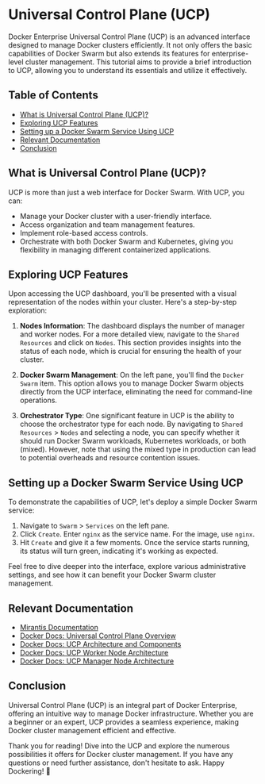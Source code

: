 # Universal Control Plane (UCP)

Docker Enterprise Universal Control Plane (UCP) is an advanced interface designed to manage Docker clusters efficiently. It not only offers the basic capabilities of Docker Swarm but also extends its features for enterprise-level cluster management. This tutorial aims to provide a brief introduction to UCP, allowing you to understand its essentials and utilize it effectively.

## Table of Contents

- [What is Universal Control Plane (UCP)?](#what-is-universal-control-plane-ucp)
- [Exploring UCP Features](#exploring-ucp-features)
- [Setting up a Docker Swarm Service Using UCP](#setting-up-a-docker-swarm-service-using-ucp)
- [Relevant Documentation](#relevant-documentation)
- [Conclusion](#conclusion)

## What is Universal Control Plane (UCP)?

UCP is more than just a web interface for Docker Swarm. With UCP, you can:
- Manage your Docker cluster with a user-friendly interface.
- Access organization and team management features.
- Implement role-based access controls.
- Orchestrate with both Docker Swarm and Kubernetes, giving you flexibility in managing different containerized applications.

## Exploring UCP Features

Upon accessing the UCP dashboard, you'll be presented with a visual representation of the nodes within your cluster. Here's a step-by-step exploration:

1. **Nodes Information**: The dashboard displays the number of manager and worker nodes. For a more detailed view, navigate to the `Shared Resources` and click on `Nodes`. This section provides insights into the status of each node, which is crucial for ensuring the health of your cluster.

2. **Docker Swarm Management**: On the left pane, you'll find the `Docker Swarm` item. This option allows you to manage Docker Swarm objects directly from the UCP interface, eliminating the need for command-line operations.

3. **Orchestrator Type**: One significant feature in UCP is the ability to choose the orchestrator type for each node. By navigating to `Shared Resources` > `Nodes` and selecting a node, you can specify whether it should run Docker Swarm workloads, Kubernetes workloads, or both (mixed). However, note that using the mixed type in production can lead to potential overheads and resource contention issues.

## Setting up a Docker Swarm Service Using UCP

To demonstrate the capabilities of UCP, let's deploy a simple Docker Swarm service:

1. Navigate to `Swarm` > `Services` on the left pane.
2. Click `Create`. Enter `nginx` as the service name. For the image, use `nginx`.
3. Hit `Create` and give it a few moments. Once the service starts running, its status will turn green, indicating it's working as expected.

Feel free to dive deeper into the interface, explore various administrative settings, and see how it can benefit your Docker Swarm cluster management.

## Relevant Documentation

- [Mirantis Documentation](https://docs.mirantis.com/welcome/)
- [Docker Docs: Universal Control Plane Overview](https://docs.docker.com/ee/ucp/ucp-architecture/)
- [Docker Docs: UCP Architecture and Components](https://docs.docker.com/ee/ucp/admin/configure/understand-ucp-architecture/)
- [Docker Docs: UCP Worker Node Architecture](https://docs.docker.com/ee/ucp/admin/configure/join-nodes/join-worker-nodes/)
- [Docker Docs: UCP Manager Node Architecture](https://docs.docker.com/ee/ucp/admin/configure/join-nodes/join-manager-nodes/)

## Conclusion

Universal Control Plane (UCP) is an integral part of Docker Enterprise, offering an intuitive way to manage Docker infrastructure. Whether you are a beginner or an expert, UCP provides a seamless experience, making Docker cluster management efficient and effective.

Thank you for reading! Dive into the UCP and explore the numerous possibilities it offers for Docker cluster management. If you have any questions or need further assistance, don't hesitate to ask. Happy Dockering! 🌱